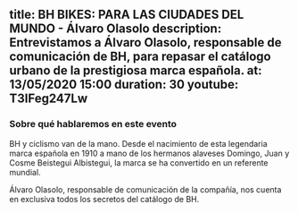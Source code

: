 title: BH BIKES: PARA LAS CIUDADES DEL MUNDO - Álvaro Olasolo 
description: Entrevistamos a Álvaro Olasolo, responsable de comunicación de BH, para repasar el catálogo urbano de la prestigiosa marca española.
at: 13/05/2020 15:00
duration: 30
youtube: T3IFeg247Lw
----
### Sobre qué hablaremos en este evento

BH y ciclismo van de la mano. Desde el nacimiento de esta legendaria marca española en 1910 a mano de los hermanos alaveses Domingo, Juan y Cosme Beistegui Albistegui, la marca se ha convertido en un referente mundial. 

Álvaro Olasolo, responsable de comunicación de la compañía, nos cuenta en exclusiva todos los secretos del catálogo de BH. 
